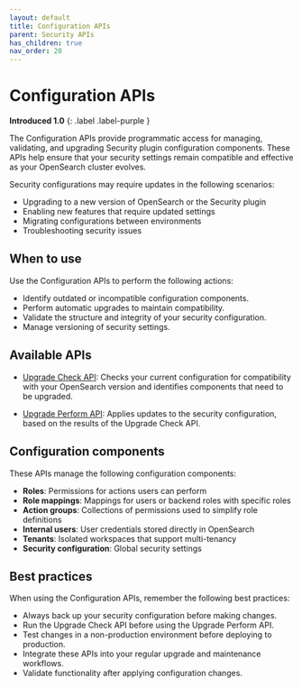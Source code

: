 ```yaml
---
layout: default
title: Configuration APIs
parent: Security APIs
has_children: true
nav_order: 20
---
```


# Configuration APIs
**Introduced 1.0**
{: .label .label-purple }

The Configuration APIs provide programmatic access for managing, validating, and upgrading Security plugin configuration components. These APIs help ensure that your security settings remain compatible and effective as your OpenSearch cluster evolves.

Security configurations may require updates in the following scenarios:

- Upgrading to a new version of OpenSearch or the Security plugin
- Enabling new features that require updated settings
- Migrating configurations between environments
- Troubleshooting security issues

## When to use

Use the Configuration APIs to perform the following actions:

- Identify outdated or incompatible configuration components.
- Perform automatic upgrades to maintain compatibility.
- Validate the structure and integrity of your security configuration.
- Manage versioning of security settings.

## Available APIs

- [Upgrade Check API]({{site.url}}{{site.baseurl}}/api-reference/security/configuration/upgrade-check/): Checks your current configuration for compatibility with your OpenSearch version and identifies components that need to be upgraded.

- [Upgrade Perform API]({{site.url}}{{site.baseurl}}/api-reference/security/configuration/upgrade-perform/): Applies updates to the security configuration, based on the results of the Upgrade Check API.

## Configuration components

These APIs manage the following configuration components:

- **Roles**: Permissions for actions users can perform
- **Role mappings**: Mappings for users or backend roles with specific roles
- **Action groups**: Collections of permissions used to simplify role definitions
- **Internal users**: User credentials stored directly in OpenSearch
- **Tenants**: Isolated workspaces that support multi-tenancy
- **Security configuration**: Global security settings

## Best practices

When using the Configuration APIs, remember the following best practices:

- Always back up your security configuration before making changes.
- Run the Upgrade Check API before using the Upgrade Perform API.
- Test changes in a non-production environment before deploying to production.
- Integrate these APIs into your regular upgrade and maintenance workflows.
- Validate functionality after applying configuration changes.
